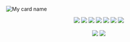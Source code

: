 ![My card name](https://cardivo.vercel.app/api?name=Riswanda%20N.S&description=%20I%27m%20a%20Full%20Stack%20%20Developer%20and%20CEO%20at%20RD%20Creative%20Studio%20%F0%9F%91%8B&image=https://avatars.githubusercontent.com/u/113878273?v=4&backgroundColor=%23ecf0f1&instagram=riswanda_ns&linkedin=Riswanda%20Noor%20Saputra&github=riswanda21&twitter=riswanda_ns&pattern=leaf&colorPattern=%23eaeaea)

<div align="center">
<img src="https://img.shields.io/badge/javascript%20-%23323330.svg?&style=for-the-badge&logo=javascript&logoColor=%23F7DF1E"/>
  <img src="https://img.shields.io/badge/php%20-%23007ACC.svg?&style=for-the-badge&logo=php&logoColor=white"/>
  <img src="https://img.shields.io/badge/python-%23F7DF1E.svg?&style=for-the-badge&logo=Python&logoColor=black"/>
  <img src="https://img.shields.io/badge/ruby-red?&style=for-the-badge&logo=ruby&logoColor=white"/>
  <img src="https://img.shields.io/badge/nuxt%20js-%2300C58E?&style=for-the-badge&logo=nuxt.js&logoColor=white"/>
  <img src="https://img.shields.io/badge/react%20js-%2361DAFB?&style=for-the-badge&logo=react&logoColor=%232E3440"/>
  <img src="https://img.shields.io/badge/next%20js-%23000000?&style=for-the-badge&logo=next.js&logoColor=white"/><br><br>
  <a href="mailto:rdcreative.id@gmail.com" style="text-decoration: none;">
    <img src="https://img.shields.io/badge/email%20me%20here-%23EA4335?&style=for-the-badge&logo=gmail&logoColor=white"/>
  </a>
  <a href="https://instagram.com/riswanda_ns" style="text-decoration: none;">
    <img src="https://img.shields.io/badge/instagram-%23E4405F?&style=for-the-badge&logo=instagram&logoColor=white"/>
  </a>

</div>
